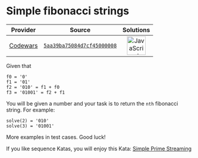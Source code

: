 [_metadata_:generated]: - "true"

# Simple fibonacci strings

<!-- INFO TABLE BEGIN -->

| Provider                                        | Source                                                                               | Solutions                                                                                                                                                    |
| :---------------------------------------------: | :----------------------------------------------------------------------------------: | :----------------------------------------------------------------------------------------------------------------------------------------------------------: |
| [Codewars](../../../docs/providers/Codewars.md) | [`5aa39ba75084d7cf45000008`](https://www.codewars.com/kata/5aa39ba75084d7cf45000008) | [<img src="https://res.cloudinary.com/rascaltwo/image/upload/v1631924076/javascript_ehszr7.svg" alt="JavaScript" title="JavaScript" width="50" />](solve.js) |

<!-- INFO TABLE END -->

Given that 
```
f0 = '0'
f1 = '01'
f2 = '010' = f1 + f0
f3 = '01001' = f2 + f1
```

You will be given a number and your task is to return the `nth` fibonacci string. For example:

```
solve(2) = '010'
solve(3) = '01001'
```

More examples in test cases. Good luck!

If you like sequence Katas, you will enjoy this Kata: [Simple Prime Streaming](https://www.codewars.com/kata/5a908da30025e995880000e3)

